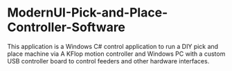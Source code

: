 ModernUI-Pick-and-Place-Controller-Software
===========================================

This application is a Windows C# control application to run a DIY pick and place machine via A KFlop motion controller and Windows PC with a custom USB controller board to control feeders and other hardware interfaces. 
